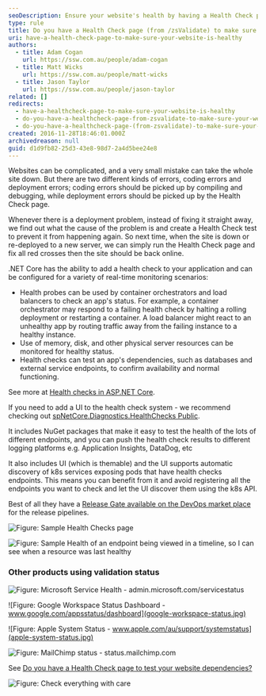 ```yaml
---
seoDescription: Ensure your website's health by having a Health Check page with /zsValidate to prevent deployment errors and identify coding mistakes.
type: rule
title: Do you have a Health Check page (from /zsValidate) to make sure your website is healthy?
uri: have-a-health-check-page-to-make-sure-your-website-is-healthy
authors:
  - title: Adam Cogan
    url: https://ssw.com.au/people/adam-cogan
  - title: Matt Wicks
    url: https://ssw.com.au/people/matt-wicks
  - title: Jason Taylor
    url: https://ssw.com.au/people/jason-taylor
related: []
redirects:
  - have-a-healthcheck-page-to-make-sure-your-website-is-healthy
  - do-you-have-a-healthcheck-page-from-zsvalidate-to-make-sure-your-website-is-healthy
  - do-you-have-a-healthcheck-page-(from-zsvalidate)-to-make-sure-your-website-is-healthy
created: 2016-11-28T18:46:01.000Z
archivedreason: null
guid: d1d9fb82-25d3-43e8-98d7-2a4d5bee24e8
---
```


Websites can be complicated, and a very small mistake can take the whole site down. But there are two different kinds of errors, coding errors and deployment errors; coding errors should be picked up by compiling and debugging, while deployment errors should be picked up by the Health Check page.

Whenever there is a deployment problem, instead of fixing it straight away, we find out what the cause of the problem is and create a Health Check test to prevent it from happening again. So next time, when the site is down or re-deployed to a new server, we can simply run the Health Check page and fix all red crosses then the site should be back online.

<!--endintro-->

.NET Core has the ability to add a health check to your application and can be configured for a variety of real-time monitoring scenarios:

* Health probes can be used by container orchestrators and load balancers to check an app's status. For example, a container orchestrator may respond to a failing health check by halting a rolling deployment or restarting a container. A load balancer might react to an unhealthy app by routing traffic away from the failing instance to a healthy instance.
* Use of memory, disk, and other physical server resources can be monitored for healthy status.
* Health checks can test an app's dependencies, such as databases and external service endpoints, to confirm availability and normal functioning.

See more at [Health checks in ASP.NET Core](https://docs.microsoft.com/en-us/aspnet/core/host-and-deploy/health-checks?view=aspnetcore-3.1&WT.mc_id=DT-MVP-33518).

If you need to add a UI to the health check system - we recommend checking out [spNetCore.Diagnostics.HealthChecks
Public](https://github.com/Xabaril/AspNetCore.Diagnostics.HealthChecks).

It includes NuGet packages that make it easy to test the health of the lots of different endpoints, and you can push the health check results to different logging platforms e.g. Application Insights, DataDog, etc

It also includes UI (which is themable) and the UI supports automatic discovery of k8s services exposing pods that have health checks endpoints. This means you can benefit from it and avoid registering all the endpoints you want to check and let the UI discover them using the k8s API.

Best of all they have a [Release Gate available on the DevOps market place](https://marketplace.visualstudio.com/items?itemName=luisfraile.vss-services-aspnetcorehealthcheck-extensions) for the release pipelines.

![Figure: Sample Health Checks page](ui-branding.png)

![Figure: Sample Health of an endpoint being viewed in a timeline, so I can see when a resource was last healthy](timeline.png)

### Other products using validation status

![Figure: Microsoft Service Health - admin.microsoft.com/servicestatus](microsoft-service-health.jpg)

![Figure: Google Workspace Status Dashboard - www.google.com/appsstatus/dashboard](google-workspace-status.jpg)

![Figure: Apple System Status - www.apple.com/au/support/systemstatus](apple-system-status.jpg)

![Figure: MailChimp status - status.mailchimp.com](mailchimp-status.jpg)

See [Do you have a Health Check page to test your website dependencies?](/have-a-health-check-page-to-test-your-website-dependencies)

![Figure: Check everything with care](check-everything.jpg)
